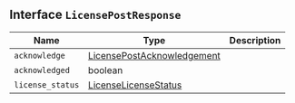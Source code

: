 ## Interface `LicensePostResponse`

| Name | Type | Description |
| - | - | - |
| `acknowledge` | [LicensePostAcknowledgement](./LicensePostAcknowledgement.md) | &nbsp; |
| `acknowledged` | boolean | &nbsp; |
| `license_status` | [LicenseLicenseStatus](./LicenseLicenseStatus.md) | &nbsp; |
